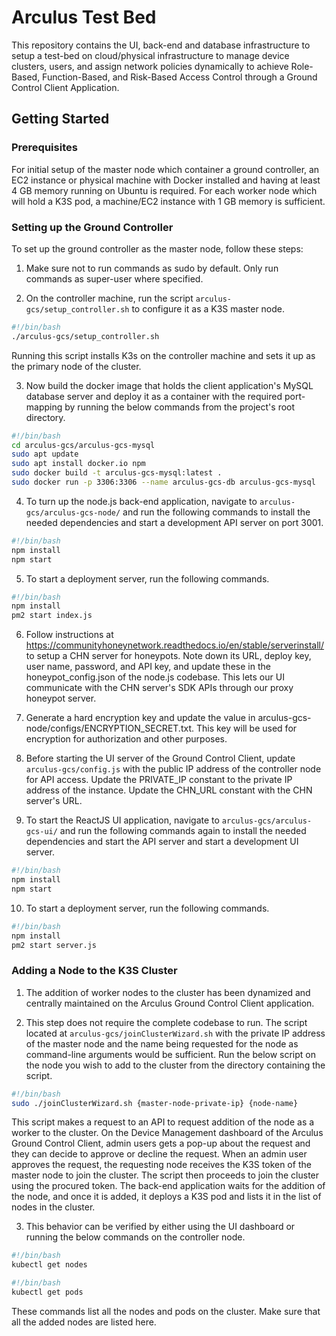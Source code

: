# Arculus Test Bed

This repository contains the UI, back-end and database infrastructure to setup a test-bed on cloud/physical infrastructure to manage device clusters, users, and assign network policies dynamically to achieve Role-Based, Function-Based, and Risk-Based Access Control through a Ground Control Client Application.

## Getting Started

### Prerequisites

For initial setup of the master node which container a ground controller, an EC2 instance or physical machine with Docker installed and having at least 4 GB memory running on Ubuntu is required. For each worker node which will hold a K3S pod, a machine/EC2 instance with 1 GB memory is sufficient.

### Setting up the Ground Controller

To set up the ground controller as the master node, follow these steps:

1. Make sure not to run commands as sudo by default. Only run commands as super-user where specified.

2. On the controller machine, run the script `arculus-gcs/setup_controller.sh` to configure it as a K3S master node.

```bash
#!/bin/bash
./arculus-gcs/setup_controller.sh
```

Running this script installs K3s on the controller machine and sets it up as the primary node of the cluster.

3. Now build the docker image that holds the client application's MySQL database server and deploy it as a container with the required port-mapping by running the below commands from the project's root directory.
```bash
#!/bin/bash
cd arculus-gcs/arculus-gcs-mysql
sudo apt update
sudo apt install docker.io npm
sudo docker build -t arculus-gcs-mysql:latest .
sudo docker run -p 3306:3306 --name arculus-gcs-db arculus-gcs-mysql
```

4. To turn up the node.js back-end application, navigate to `arculus-gcs/arculus-gcs-node/` and run the following commands to install the needed dependencies and start a development API server on port 3001. 
```bash
#!/bin/bash
npm install
npm start
```

5. To start a deployment server, run the following commands.
```bash
#!/bin/bash
npm install
pm2 start index.js
```

6. Follow instructions at https://communityhoneynetwork.readthedocs.io/en/stable/serverinstall/ to setup a CHN server for honeypots. Note down its URL, deploy key, user name, password, and API key, and update these in the honeypot_config.json of the node.js codebase. This lets our UI communicate with the CHN server's SDK APIs through our proxy honeypot server.

7. Generate a hard encryption key and update the value in arculus-gcs-node/configs/ENCRYPTION_SECRET.txt. This key will be used for encryption for authorization and other purposes.
 
8. Before starting the UI server of the Ground Control Client, update `arculus-gcs/config.js` with the public IP address of the controller node for API access. Update the PRIVATE_IP constant to the private IP address of the instance. Update the CHN_URL constant with the CHN server's URL.

9. To start the ReactJS UI application, navigate to `arculus-gcs/arculus-gcs-ui/` and run the following commands again to install the needed dependencies and start the API server and start a development UI server. 
```bash
#!/bin/bash
npm install
npm start
```

10. To start a deployment server, run the following commands.
```bash
#!/bin/bash
npm install
pm2 start server.js
```

### Adding a Node to the K3S Cluster

1. The addition of worker nodes to the cluster has been dynamized and centrally maintained on the Arculus Ground Control Client application.

2. This step does not require the complete codebase to run. The script located at `arculus-gcs/joinClusterWizard.sh` with the private IP address of the master node and the name being requested for the node as command-line arguments would be sufficient. Run the below script on the node you wish to add to the cluster from the directory containing the script.
```bash
#!/bin/bash
sudo ./joinClusterWizard.sh {master-node-private-ip} {node-name}
```

This script makes a request to an API to request addition of the node as a worker to the cluster. On the Device Management dashboard of the Arculus Ground Control Client, admin users gets a pop-up about the request and they can decide to approve or decline the request. When an admin user approves the request, the requesting node receives the K3S token of the master node to join the cluster. The script then proceeds to join the cluster using the procured token. The back-end application waits for the addition of the node, and once it is added, it deploys a K3S pod and lists it in the list of nodes in the cluster.

3. This behavior can be verified by either using the UI dashboard or running the below commands on the controller node.
```bash
#!/bin/bash
kubectl get nodes
```
```bash
#!/bin/bash
kubectl get pods
```

These commands list all the nodes and pods on the cluster. Make sure that all the added nodes are listed here.
